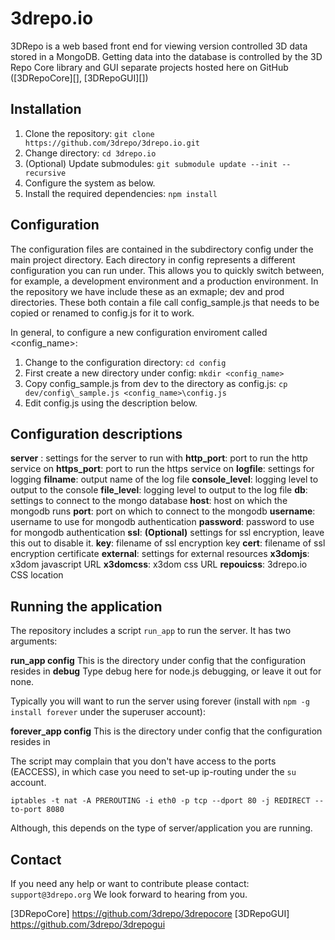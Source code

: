 3drepo.io
=========

3DRepo is a web based front end for viewing version controlled 3D data stored in a MongoDB. Getting data into the database is controlled by the 3D Repo Core library and GUI separate projects hosted here on GitHub ([3DRepoCore][], [3DRepoGUI][])

Installation
------------

1. Clone the repository: `git clone https://github.com/3drepo/3drepo.io.git`
2. Change directory: `cd 3drepo.io`
3. (Optional) Update submodules: `git submodule update --init --recursive`
4. Configure the system as below.
5. Install the required dependencies: `npm install`

Configuration
-------------

The configuration files are contained in the subdirectory config under the main project directory. 
Each directory in config represents a different configuration you can run under. This allows you to quickly switch between, for example, a development environment and a production environment. In the repository we have include these as an exmaple; dev and prod directories. These both contain a file call config_sample.js that needs to be copied or renamed to config.js for it to work.

In general, to configure a new configuration enviroment called <config_name>:
 
1. Change to the configuration directory: `cd config`
2. First create a new directory under config: `mkdir <config_name>`
3. Copy config\_sample.js from dev to the directory as config.js: `cp dev/config\_sample.js <config_name>\config.js`
4. Edit config.js using the description below.
 
Configuration descriptions
--------------------------

**server** : settings for the server to run with
  **http_port**: port to run the http service on
  **https_port**: port to run the https service on
**logfile**: settings for logging
  **filname**: output name of the log file
  **console_level**: logging level to output to the console
  **file_level**: logging level to output to the log file
**db**: settings to connect to the mongo database
  **host**: host on which the mongodb runs
  **port**: port on which to connect to the mongodb
  **username**: username to use for mongodb authentication
  **password**: password to use for mongodb authentication
**ssl**: **(Optional)** settings for ssl encryption, leave this out to disable it.
  **key**: filename of ssl encryption key
  **cert**: filename of ssl encryption certificate
**external**: settings for external resources
  **x3domjs**: x3dom javascript URL
  **x3domcss**: x3dom css URL
  **repouicss**: 3drepo.io CSS location

Running the application
-----------------------

The repository includes a script `run_app` to run the server. It has two arguments:

**run_app <config> <debug>**
  **config** This is the directory under config that the configuration resides in
  **debug** Type debug here for node.js debugging, or leave it out for none.
  
Typically you will want to run the server using forever (install with `npm -g install forever` under the superuser account):

**forever_app <config>**
  **config** This is the directory under config that the configuration resides in

The script may complain that you don't have access to the ports (EACCESS), in which case you need to set-up ip-routing under the `su` account.

`iptables -t nat -A PREROUTING -i eth0 -p tcp --dport 80 -j REDIRECT --to-port 8080`

Although, this depends on the type of server/application you are running.

Contact
-------

If you need any help or want to contribute please contact: `support@3drepo.org`
We look forward to hearing from you.

[3DRepoCore] https://github.com/3drepo/3drepocore
[3DRepoGUI] https://github.com/3drepo/3drepogui
